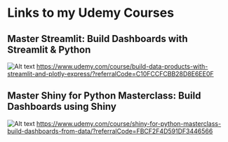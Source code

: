 # Links to my Udemy Courses
## Master Streamlit: Build Dashboards with Streamlit & Python
![Alt text](https://github.com/bodealamu/udemy_courses/blob/main/Screenshot%202024-12-24%20at%206.13.58%E2%80%AFAM.png?raw=true)
https://www.udemy.com/course/build-data-products-with-streamlit-and-plotly-express/?referralCode=C10FCCFCBB28D8E6EE0F 

## Master  Shiny for Python Masterclass: Build Dashboards using Shiny
![Alt text](https://github.com/bodealamu/udemy_courses/blob/main/Screenshot%202024-12-18%20at%202.57.43%E2%80%AFPM.png?raw=true)
https://www.udemy.com/course/shiny-for-python-masterclass-build-dashboards-from-data/?referralCode=FBCF2F4D591DF3446566
